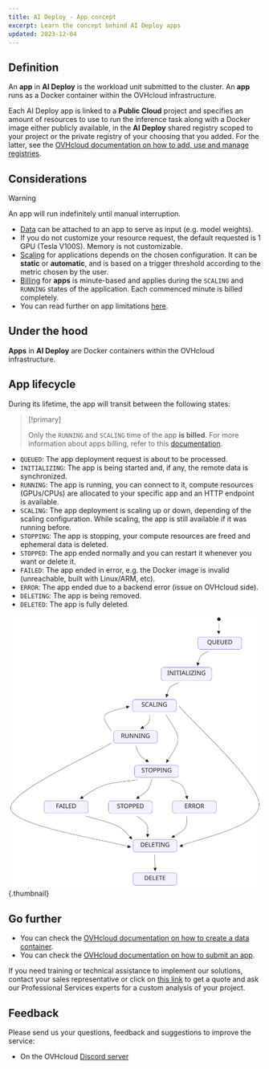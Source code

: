 ```yaml
---
title: AI Deploy - App concept
excerpt: Learn the concept behind AI Deploy apps
updated: 2023-12-04
---
```


## Definition

An **app** in **AI Deploy** is the workload unit submitted to the cluster. An **app** runs as a Docker container within the OVHcloud infrastructure.

Each AI Deploy app is linked to a **Public Cloud** project and specifies an amount of resources to use to run the inference task along with a Docker image either publicly available, in the **AI Deploy** shared registry scoped to your project or the private registry of your choosing that you added. For the latter, see the [OVHcloud documentation on how to add, use and manage registries](/pages/public_cloud/ai_machine_learning/gi_07_manage_registry).

## Considerations

> [!warning]
>
> An app will run indefinitely until manual interruption.
>

- [Data](/pages/public_cloud/ai_machine_learning/gi_02_concepts_data) can be attached to an app to serve as input (e.g. model weights).
- If you do not customize your resource request, the default requested is 1 GPU (Tesla V100S). Memory is not customizable.
- [Scaling](/pages/public_cloud/ai_machine_learning/deploy_guide_04_scaling_strategies) for applications depends on the chosen configuration. It can be **static** or **automatic**, and is based on a trigger threshold according to the metric chosen by the user.
- [Billing](/pages/public_cloud/ai_machine_learning/deploy_guide_06_billing_concept) for **apps** is minute-based and applies during the `SCALING` and `RUNNING` states of the application. Each commenced minute is billed completely.
- You can read further on app limitations [here](/pages/public_cloud/ai_machine_learning/deploy_guide_01_capabilities).

## Under the hood

**Apps** in **AI Deploy** are Docker containers within the OVHcloud infrastructure.

## App lifecycle

During its lifetime, the app will transit between the following states:

> [!primary]
>
> Only the `RUNNING` and `SCALING` time of the app **is billed**. For more information about apps billing, refer to this [documentation](/pages/public_cloud/ai_machine_learning/deploy_guide_06_billing_concept).
>

- `QUEUED`: The app deployment request is about to be processed.
- `INITIALIZING`: The app is being started and, if any, the remote data is synchronized.
- `RUNNING`: The app is running, you can connect to it, compute resources (GPUs/CPUs) are allocated to your specific app and an HTTP endpoint is available.
- `SCALING`: The app deployment is scaling up or down, depending of the scaling configuration. While scaling, the app is still available if it was running before.
- `STOPPING`: The app is stopping, your compute resources are freed and ephemeral data is deleted.
- `STOPPED`: The app ended normally and you can restart it whenever you want or delete it.
- `FAILED`: The app ended in error, e.g. the Docker image is invalid (unreachable, built with Linux/ARM, etc).
- `ERROR`: The app ended due to a backend error (issue on OVHcloud side).
- `DELETING`: The app is being removed.
- `DELETED`: The app is fully deleted.

![image](images/apps_concept.svg){.thumbnail}

## Go further

- You can check the [OVHcloud documentation on how to create a data container](/pages/storage_and_backup/object_storage/pcs_create_container).
- You can check the [OVHcloud documentation on how to submit an app](/pages/public_cloud/ai_machine_learning/deploy_guide_02_getting_started).

If you need training or technical assistance to implement our solutions, contact your sales representative or click on [this link](https://www.ovhcloud.com/en-au/professional-services/) to get a quote and ask our Professional Services experts for a custom analysis of your project.

## Feedback

Please send us your questions, feedback and suggestions to improve the service:

- On the OVHcloud [Discord server](https://discord.com/invite/vXVurFfwe9)
